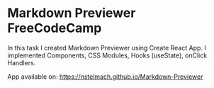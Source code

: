 # Markdown Previewer FreeCodeCamp

In this task I created Markdown Previewer using Create React App. I implemented Components, CSS Modules, Hooks (useState), onClick Handlers.

App available on: https://nstelmach.github.io/Markdown-Previewer
